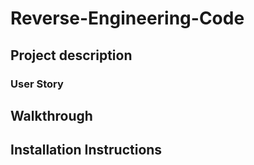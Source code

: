 # Reverse-Engineering-Code

## Project description

### User Story

## Walkthrough

## Installation Instructions